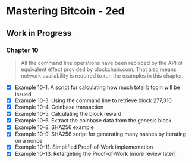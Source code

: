 # Mastering Bitcoin - 2ed

## Work in Progress

### Chapter 10

> All the command line operations have been replaced by the API of equivalent effect provided by blockchain.com. That also means network availability is required to run the examples in this chapter.

- [x] Example 10-1. A script for calculating how much total bitcoin will be issued
- [x] Example 10-3. Using the command line to retrieve block 277,316
- [x] Example 10-4. Coinbase transaction
- [x] Example 10-5. Calculating the block reward
- [x] Example 10-6. Extract the coinbase data from the genesis block
- [x] Example 10-8. SHA256 example
- [x] Example 10-9. SHA256 script for generating many hashes by iterating on a nonce
- [x] Example 10-11. Simplified Proof-of-Work implementation
- [x] Example 10-13. Retargeting the Proof-of-Work [more review later]
